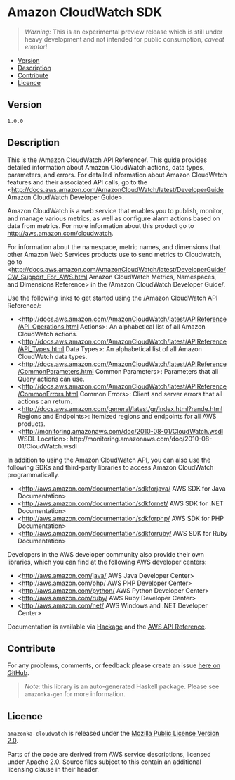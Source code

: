 # Amazon CloudWatch SDK

> _Warning:_ This is an experimental preview release which is still under heavy development and not intended for public consumption, _caveat emptor_!

* [Version](#version)
* [Description](#description)
* [Contribute](#contribute)
* [Licence](#licence)


## Version

`1.0.0`


## Description

This is the /Amazon CloudWatch API Reference/. This guide provides
detailed information about Amazon CloudWatch actions, data types,
parameters, and errors. For detailed information about Amazon CloudWatch
features and their associated API calls, go to the
<http://docs.aws.amazon.com/AmazonCloudWatch/latest/DeveloperGuide Amazon CloudWatch Developer Guide>.

Amazon CloudWatch is a web service that enables you to publish, monitor,
and manage various metrics, as well as configure alarm actions based on
data from metrics. For more information about this product go to
<http://aws.amazon.com/cloudwatch>.

For information about the namespace, metric names, and dimensions that
other Amazon Web Services products use to send metrics to Cloudwatch, go
to
<http://docs.aws.amazon.com/AmazonCloudWatch/latest/DeveloperGuide/CW_Support_For_AWS.html Amazon CloudWatch Metrics, Namespaces, and Dimensions Reference>
in the /Amazon CloudWatch Developer Guide/.

Use the following links to get started using the /Amazon CloudWatch API
Reference/:

-   <http://docs.aws.amazon.com/AmazonCloudWatch/latest/APIReference/API_Operations.html Actions>:
    An alphabetical list of all Amazon CloudWatch actions.
-   <http://docs.aws.amazon.com/AmazonCloudWatch/latest/APIReference/API_Types.html Data Types>:
    An alphabetical list of all Amazon CloudWatch data types.
-   <http://docs.aws.amazon.com/AmazonCloudWatch/latest/APIReference/CommonParameters.html Common Parameters>:
    Parameters that all Query actions can use.
-   <http://docs.aws.amazon.com/AmazonCloudWatch/latest/APIReference/CommonErrors.html Common Errors>:
    Client and server errors that all actions can return.
-   <http://docs.aws.amazon.com/general/latest/gr/index.html?rande.html Regions and Endpoints>:
    Itemized regions and endpoints for all AWS products.
-   <http://monitoring.amazonaws.com/doc/2010-08-01/CloudWatch.wsdl WSDL Location>:
    http:\/\/monitoring.amazonaws.com\/doc\/2010-08-01\/CloudWatch.wsdl

In addition to using the Amazon CloudWatch API, you can also use the
following SDKs and third-party libraries to access Amazon CloudWatch
programmatically.

-   <http://aws.amazon.com/documentation/sdkforjava/ AWS SDK for Java Documentation>
-   <http://aws.amazon.com/documentation/sdkfornet/ AWS SDK for .NET Documentation>
-   <http://aws.amazon.com/documentation/sdkforphp/ AWS SDK for PHP Documentation>
-   <http://aws.amazon.com/documentation/sdkforruby/ AWS SDK for Ruby Documentation>

Developers in the AWS developer community also provide their own
libraries, which you can find at the following AWS developer centers:

-   <http://aws.amazon.com/java/ AWS Java Developer Center>
-   <http://aws.amazon.com/php/ AWS PHP Developer Center>
-   <http://aws.amazon.com/python/ AWS Python Developer Center>
-   <http://aws.amazon.com/ruby/ AWS Ruby Developer Center>
-   <http://aws.amazon.com/net/ AWS Windows and .NET Developer Center>

Documentation is available via [Hackage](http://hackage.haskell.org/package/amazonka-cloudwatch)
and the [AWS API Reference](http://docs.aws.amazon.com/AmazonCloudWatch/latest/APIReference/Welcome.html).


## Contribute

For any problems, comments, or feedback please create an issue [here on GitHub](https://github.com/brendanhay/amazonka/issues).

> _Note:_ this library is an auto-generated Haskell package. Please see `amazonka-gen` for more information.


## Licence

`amazonka-cloudwatch` is released under the [Mozilla Public License Version 2.0](http://www.mozilla.org/MPL/).

Parts of the code are derived from AWS service descriptions, licensed under Apache 2.0.
Source files subject to this contain an additional licensing clause in their header.
